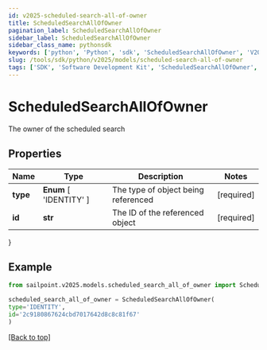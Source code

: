 ```yaml
---
id: v2025-scheduled-search-all-of-owner
title: ScheduledSearchAllOfOwner
pagination_label: ScheduledSearchAllOfOwner
sidebar_label: ScheduledSearchAllOfOwner
sidebar_class_name: pythonsdk
keywords: ['python', 'Python', 'sdk', 'ScheduledSearchAllOfOwner', 'V2025ScheduledSearchAllOfOwner'] 
slug: /tools/sdk/python/v2025/models/scheduled-search-all-of-owner
tags: ['SDK', 'Software Development Kit', 'ScheduledSearchAllOfOwner', 'V2025ScheduledSearchAllOfOwner']
---
```


# ScheduledSearchAllOfOwner

The owner of the scheduled search

## Properties

Name | Type | Description | Notes
------------ | ------------- | ------------- | -------------
**type** |  **Enum** [  'IDENTITY' ] | The type of object being referenced | [required]
**id** | **str** | The ID of the referenced object | [required]
}

## Example

```python
from sailpoint.v2025.models.scheduled_search_all_of_owner import ScheduledSearchAllOfOwner

scheduled_search_all_of_owner = ScheduledSearchAllOfOwner(
type='IDENTITY',
id='2c9180867624cbd7017642d8c8c81f67'
)

```
[[Back to top]](#) 

